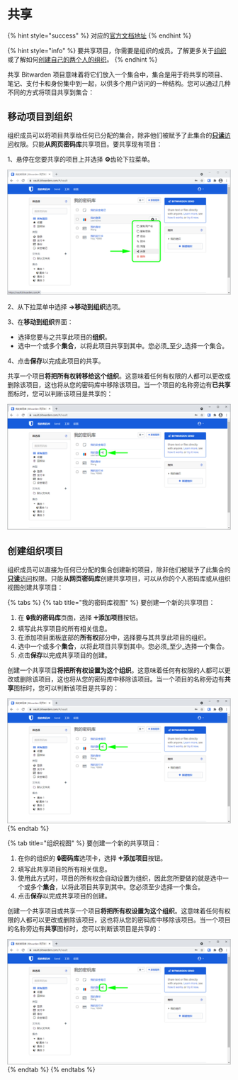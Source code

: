 # 共享

{% hint style="success" %}
对应的[官方文档地址](https://bitwarden.com/help/article/share-to-a-collection/)
{% endhint %}

{% hint style="info" %}
要共享项目，你需要是组织的成员。了解更多关于[组织](organizations.md)或了解如何[创建自己的两个人的组织](../admin-console/organizations-quick-start.md)。
{% endhint %}

共享 Bitwarden 项目意味着将它们放入一个集合中，集合是用于将共享的项目、笔记、支付卡和身份集中到一起，以供多个用户访问的一种结构。您可以通过几种不同的方式将项目共享到集合：

## 移动项目到组织 <a href="#move-an-item-to-an-organization" id="move-an-item-to-an-organization"></a>

组织成员可以将项目共享给任何已分配的集合，除非他们被赋予了此集合的[**只读**访问](../admin-console/user-management/member-roles-and-permissions.md)权限。只能**从网页密码库**共享项目。要共享现有项目：

1、悬停在您要共享的项目上并选择 **⚙️**齿轮下拉菜单。

![选择齿轮下拉菜单](../.gitbook/assets/share-from-vault-overlay.png)

2、从下拉菜单中选择 **→移动到组织**选项。

3、在**移动到组织**界面：

* 选择您要与之共享此项目的**组织**。
* 选中一个或多个**集合**，以将此项目共享到其中。您必须_至少_选择一个集合。

4、点击**保存**以完成此项目的共享。

共享一个项目**将把所有权转移给这个组织**。这意味着任何有权限的人都可以更改或删除该项目，这也将从您的密码库中移除该项目。当一个项目的名称旁边有**已共享**图标时，您可以判断该项目是共享的：

![已共享项目图标](../.gitbook/assets/collection-shared-item.png)

## 创建组织项目 <a href="#create-an-organization-item" id="create-an-organization-item"></a>

组织成员可以直接为任何已分配的集合创建新的项目，除非他们被赋予了此集合的[**只读**访问](../admin-console/user-management/member-roles-and-permissions.md)权限。只能**从网页密码库**创建共享项目，可以从你的个人密码库或从组织视图创建共享项目：

{% tabs %}
{% tab title="我的密码库视图" %}
要创建一个新的共享项目：

1. 在 **🔒我的密码库**页面，选择 **🞤添加项目**按钮。
2. 填写此共享项目的所有相关信息。
3. 在添加项目面板底部的**所有权**部分中，选择要与其共享此项目的组织。
4. 选中一个或多个**集合**，以将此项目共享到其中。您必须_至少_选择一个集合。
5. 点击**保存**以完成共享项目的创建。

创建一个共享项目**将把所有权设置为这个组织**。这意味着任何有权限的人都可以更改或删除该项目，这也将从您的密码库中移除该项目。当一个项目的名称旁边有**共享**图标时，您可以判断该项目是共享的：

![已共享项目图标](../.gitbook/assets/collection-shared-item.png)
{% endtab %}

{% tab title="组织视图" %}
要创建一个新的共享项目：

1. 在你的组织的 **🔒密码库**选项卡，选择 **🞤添加项目**按钮。
2. 填写此共享项目的所有相关信息。
3. 使用此方式时，项目的所有权会自动设置为组织，因此您所要做的就是选中一个或多个**集合**，以将此项目共享到其中。您必须至少选择一个集合。
4. 点击**保存**以完成共享项目的创建。

创建一个共享项目或共享一个项目**将把所有权设置为这个组织**。这意味着任何有权限的人都可以更改或删除该项目，这也将从您的密码库中移除该项目。当一个项目的名称旁边有**共享**图标时，您可以判断该项目是共享的：

![已共享项目图标](../.gitbook/assets/collection-shared-item.png)
{% endtab %}
{% endtabs %}
